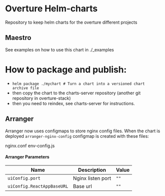 # Overture Helm-charts
Repository to keep helm charts for the overture different projects 

## Maestro
See examples on how to use this chart in ./_examples

# How to package and publish:

- `helm package ./mychart # Turn a chart into a versioned chart archive file`
- then copy the chart to the charts-server repository (another git repository in overture-stack)
- then you need to reindex, see charts-server for instructions.

## Arranger

Arranger now uses configmaps to store nginx config files. When the chart is deployed `arranger-nginx-config` configmap is created with these files:

  nginx.conf
  env-config.js


#### Arranger Parameters

| Name                        | Description                                     | Value |
| -------------------------   | ----------------------------------------------- | ----- |
| `uiConfig.port`             | Nginx listen port                               | `""`  |
| `uiConfig.ReactAppBaseURL`  | Base url                                        | `""`  |


